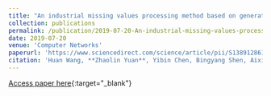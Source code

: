 ```yaml
---
title: "An industrial missing values processing method based on generating model"
collection: publications
permalink: /publication/2019-07-20-An-industrial-missing-values-processing-method-based-on-generating-model
date: 2019-07-20
venue: 'Computer Networks'
paperurl: 'https://www.sciencedirect.com/science/article/pii/S1389128619301781'
citation: 'Huan Wang, **Zhaolin Yuan**, Yibin Chen, Bingyang Shen, Aixiang Wu, &quot;An industrial missing values processing method based on generating model.&quot; Computer Networks, 2019.'
---
```

[Access paper here](https://www.sciencedirect.com/science/article/pii/S1389128619301781){:target="_blank"}
